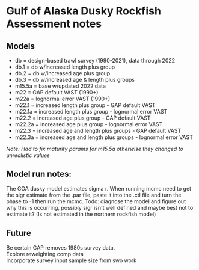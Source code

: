 # Gulf of Alaska Dusky Rockfish Assessment notes

## Models 
 
 - db = design-based trawl survey (1990-2021), data through 2022
 - db.1 = db w/increased length plus group
 - db.2 = db w/increased age plus group
 - db.3 = db w/increased age & length plus groups
 - m15.5a = base w/updated 2022 data 
 - m22 = GAP default VAST (1990+)
 - m22a = lognormal error VAST (1990+)
 - m22.1 = increased length plus group - GAP default VAST
 - m22.1a = increased length plus group - lognormal error VAST
 - m22.2 = increased age plus group - GAP default VAST
 - m22.2a = increased age plus group - lognormal error VAST
 - m22.3 = increased age and length plus groups - GAP default VAST
 - m22.3a = increased age and length plus groups - lognormal error VAST
 
 *Note: Had to fix maturity params for m15.5a otherwise they changed to unrealistic values*

## Model run notes:

The GOA dusky model estimates sigma r.
When running mcmc need to get the sigr estimate from the .par file, paste it into the .ctl file and turn the phase to -1 then run the mcmc.
Todo: diagnose the model and figure out why this is occurring, possibly sigr isn't well defined and maybe best not to estimate it? (Is not estimated in the northern rockfish model)

## Future

Be certain GAP removes 1980s survey data.  
Explore reweighting comp data  
Incorporate survey input sample size from swo work  


